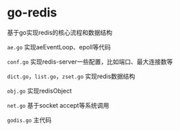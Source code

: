 # go-redis
基于go实现redis的核心流程和数据结构


`ae.go` 实现aeEventLoop、epoll等代码 

`conf.go` 实现redis-server一些配置，比如端口、最大连接数等

`dict.go`，`list.go`，`zset.go` 实现redis数据结构

`obj.go` 实现redisObject

`net.go` 基于socket accept等系统调用

`godis.go` 主代码
